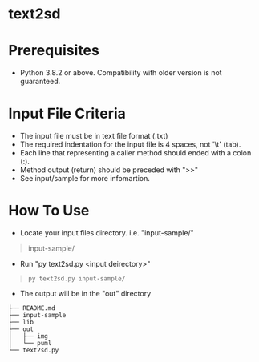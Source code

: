 # text2sd

# Prerequisites
- Python 3.8.2 or above. Compatibility with older version is not guaranteed.

# Input File Criteria
- The input file must be in text file format (.txt)
- The required indentation for the input file is 4 spaces, not '\t' (tab).
- Each line that representing a caller method should ended with a colon (:).
- Method output (return) should be preceded with ">>"
- See input/sample for more infomartion.

# How To Use
- Locate your input files directory. i.e. "input-sample/"
> input-sample/
- Run "py text2sd.py \<input deirectory>"
> `py text2sd.py input-sample/`
- The output will be in the "out" directory
```.
├── README.md
├── input-sample
├── lib
├── out
│   ├── img
│   └── puml
└── text2sd.py
```
